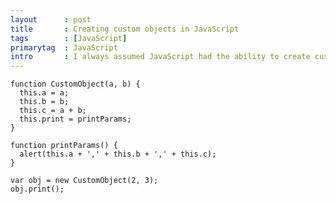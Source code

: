 ```yaml
---
layout      : post
title       : Creating custom objects in JavaScript
tags        : [JavaScript]
primarytag  : JavaScript
intro       : I always assumed JavaScript had the ability to create custom objects but only bothered learning how to do so recently. Turns out it's incredibly easy to create custom "objects" with parameters.
---
```


<!--prettify lang=js-->
    function CustomObject(a, b) {
      this.a = a;
      this.b = b;
      this.c = a + b;
      this.print = printParams;
    }

    function printParams() {
      alert(this.a + ',' + this.b + ',' + this.c);
    }

    var obj = new CustomObject(2, 3);
    obj.print();